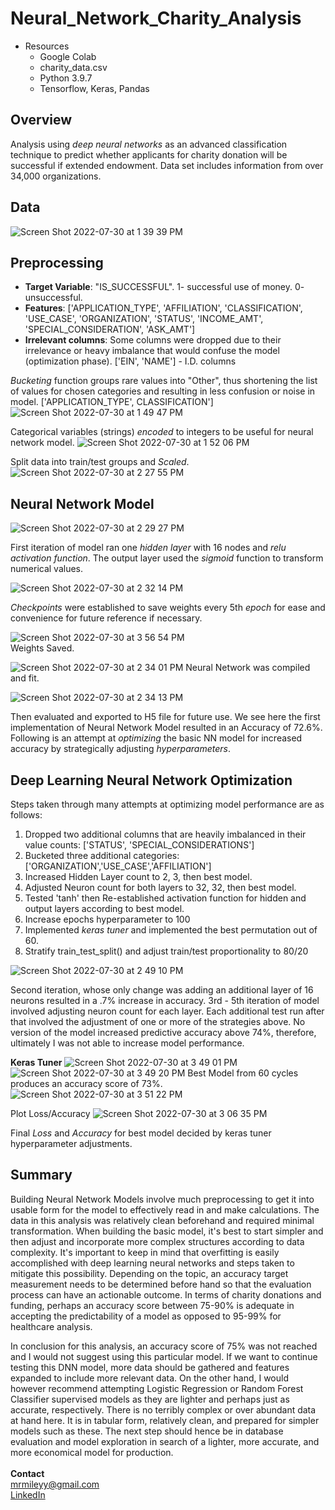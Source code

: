 # Neural_Network_Charity_Analysis

- Resources
    - Google Colab
    - charity_data.csv
    - Python 3.9.7
    - Tensorflow, Keras, Pandas

## Overview

Analysis using *deep neural networks* as an advanced classification technique to predict whether applicants for charity donation will be successful if extended endowment.  Data set includes information from over 34,000 organizations. 

## Data

![Screen Shot 2022-07-30 at 1 39 39 PM](https://user-images.githubusercontent.com/100544761/181937184-3eb96386-8bf2-4410-b3ad-3decf264cfb7.png)

## Preprocessing

- **Target Variable**: "IS_SUCCESSFUL".  1- successful use of money. 0- unsuccessful.
- **Features**: ['APPLICATION_TYPE', 'AFFILIATION', 'CLASSIFICATION', 'USE_CASE', 'ORGANIZATION', 'STATUS', 'INCOME_AMT', 'SPECIAL_CONSIDERATION', 'ASK_AMT']
- **Irrelevant columns**: Some columns were dropped due to their irrelevance or heavy imbalance that would confuse the model (optimization phase). ['EIN', 'NAME'] - I.D. columns 

*Bucketing* function groups rare values into "Other", thus shortening the list of values for chosen categories and resulting in less confusion or noise in model.  ['APPLICATION_TYPE', CLASSIFICATION']
![Screen Shot 2022-07-30 at 1 49 47 PM](https://user-images.githubusercontent.com/100544761/181937504-613f99ce-129f-401d-a699-f9081488bd49.png)

Categorical variables (strings) *encoded* to integers to be useful for neural network model.
![Screen Shot 2022-07-30 at 1 52 06 PM](https://user-images.githubusercontent.com/100544761/181937621-be58617d-b167-44d3-9c2e-1f6d80e7dc3b.png)
 
 Split data into train/test groups and *Scaled*.
![Screen Shot 2022-07-30 at 2 27 55 PM](https://user-images.githubusercontent.com/100544761/181958731-3edecbb7-c924-4706-9cf4-3a92ea1c9ca9.png)

## Neural Network Model

![Screen Shot 2022-07-30 at 2 29 27 PM](https://user-images.githubusercontent.com/100544761/181960231-bd11adbe-b776-43e0-9d73-7147e8ea248d.png)

First iteration of model ran one *hidden layer* with 16 nodes and *relu activation function*.  The output layer used the *sigmoid* function to transform numerical values.  

![Screen Shot 2022-07-30 at 2 32 14 PM](https://user-images.githubusercontent.com/100544761/181962901-afa55f08-4687-4dc5-9582-575d382f2a03.png)

*Checkpoints* were established to save weights every 5th *epoch* for ease and convenience for future reference if necessary.

![Screen Shot 2022-07-30 at 3 56 54 PM](https://user-images.githubusercontent.com/100544761/181995942-7ab33c31-8bd9-4472-b580-347ab3470f92.png)</br>
Weights Saved.

![Screen Shot 2022-07-30 at 2 34 01 PM](https://user-images.githubusercontent.com/100544761/181964831-e6eb7802-925c-45c5-8648-50fefc614ef1.png)
Neural Network was compiled and fit.

![Screen Shot 2022-07-30 at 2 34 13 PM](https://user-images.githubusercontent.com/100544761/181964998-0ed577a4-4cd0-4b70-b887-1f1cf251887f.png)

Then evaluated and exported to H5 file for future use.  We see here the first implementation of Neural Network Model resulted in an Accuracy of 72.6%.  Following is an attempt at *optimizing* the basic NN model for increased accuracy by strategically adjusting *hyperparameters*.

## Deep Learning Neural Network Optimization

Steps taken through many attempts at optimizing model performance are as follows:

1. Dropped two additional columns that are heavily imbalanced in their value counts: ['STATUS', 'SPECIAL_CONSIDERATIONS']
2. Bucketed three additional categories: ['ORGANIZATION','USE_CASE','AFFILIATION']
3. Increased Hidden Layer count to 2, 3, then best model.
4. Adjusted Neuron count for both layers to 32, 32, then best model.
5. Tested 'tanh' then Re-established activation function for hidden and output layers according to best model.
6. Increase epochs hyperparameter to 100
7. Implemented *keras tuner* and implemented the best permutation out of 60.
8. Stratify train_test_split() and adjust train/test proportionality to 80/20

![Screen Shot 2022-07-30 at 2 49 10 PM](https://user-images.githubusercontent.com/100544761/181985528-a349279a-86a2-48f3-8832-33ecc568a275.png)

Second iteration, whose only change was adding an additional layer of 16 neurons resulted in a .7% increase in accuracy.
3rd - 5th iteration of model involved adjusting neuron count for each layer.  Each additional test run after that involved the adjustment of one or more of the strategies above.  No version of the model increased predictive accuracy above 74%, therefore, ultimately I was not able to increase model performance.  

**Keras Tuner**
![Screen Shot 2022-07-30 at 3 49 01 PM](https://user-images.githubusercontent.com/100544761/181995719-3a9dc48d-c7e6-4b5d-9600-2082b1f2d043.png)
![Screen Shot 2022-07-30 at 3 49 20 PM](https://user-images.githubusercontent.com/100544761/181995725-6728d359-e056-41df-a7b8-f50109050a5d.png)
Best Model from 60 cycles produces an accuracy score of 73%.  
![Screen Shot 2022-07-30 at 3 51 22 PM](https://user-images.githubusercontent.com/100544761/181995804-fe9a5f88-5325-4e65-96e1-b92f094e1fa4.png)

Plot Loss/Accuracy
![Screen Shot 2022-07-30 at 3 06 35 PM](https://user-images.githubusercontent.com/100544761/181994637-aa3450ab-149f-4f9c-bef7-034204b73c96.png)

Final *Loss* and *Accuracy* for best model decided by keras tuner hyperparameter adjustments.

## Summary

Building Neural Network Models involve much preprocessing to get it into usable form for the model to effectively read in and make calculations.  The data in this analysis was relatively clean beforehand and required minimal transformation.  When building the basic model, it's best to start simpler and then adjust and incorporate more complex structures according to data complexity.  It's important to keep in mind that overfitting is easily accomplished with deep learning neural networks and steps taken to mitigate this possibility.  Depending on the topic, an accuracy target measurement needs to be determined before hand so that the evaluation process can have an actionable outcome.  In terms of charity donations and funding, perhaps an accuracy score between 75-90% is adequate in accepting the predictability of a model as opposed to 95-99% for healthcare analysis.

In conclusion for this analysis, an accuracy score of 75% was not reached and I would not suggest using this particular model.  If we want to continue testing this DNN model, more data should be gathered and features expanded to include more relevant data.  On the other hand, I would however recommend attempting Logistic Regression or Random Forest Classifier supervised models as they are lighter and perhaps just as accurate, respectively.  There is no terribly complex or over abundant data at hand here.  It is in tabular form, relatively clean, and prepared for simpler models such as these.  The next step should hence be in database evaluation and model exploration in search of a lighter, more accurate, and more economical model for production.
</br></br>
**Contact**</br>
mrmileyy@gmail.com</br>
[LinkedIn](https://www.linkedin.com/in/mileymarshall)